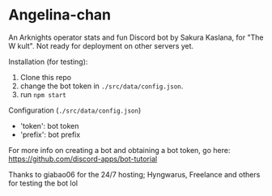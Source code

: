 # Angelina-chan

An Arknights operator stats and fun Discord bot by Sakura Kaslana, for "The W kult". Not ready for deployment on other servers yet.

Installation (for testing):
1. Clone this repo
2. change the bot token in `./src/data/config.json`.
3. run `npm start`

Configuration (`./src/data/config.json`)
- 'token': bot token
- 'prefix': bot prefix

For more info on creating a bot and obtaining a bot token, go here: https://github.com/discord-apps/bot-tutorial

Thanks to giabao06 for the 24/7 hosting; Hyngwarus, Freelance and others for testing the bot lol
